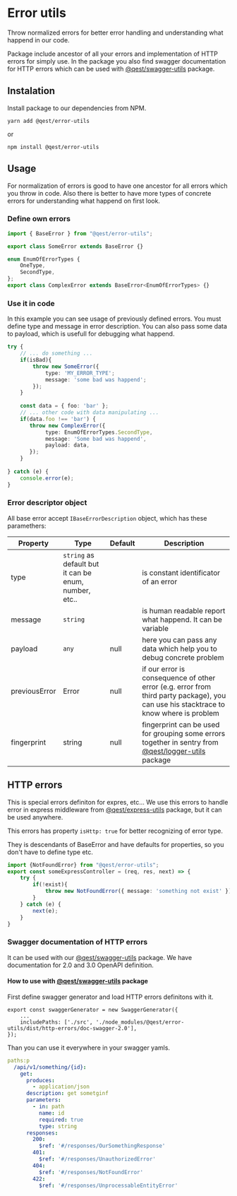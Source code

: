 # Error utils

Throw normalized errors for better error handling and understanding what happend in our code.

Package include ancestor of all your errors and implementation of HTTP errors for simply use. In the package 
you also find swagger documentation for HTTP errors which can be used with 
[@qest/swagger-utils](https://www.npmjs.com/package/@qest/swagger-utils) package.

## Instalation
Install package to our dependencies from NPM.
```
yarn add @qest/error-utils
```
or
```
npm install @qest/error-utils
```

## Usage
For normalization of errors is good to have one ancestor for all errors which you throw in code. 
Also there is better to have more types of concrete errors for understanding what happend on first look.

### Define own errors 
```typescript
import { BaseError } from "@qest/error-utils";

export class SomeError extends BaseError {}

enum EnumOfErrorTypes {
    OneType,
    SecondType,
};
export class ComplexError extends BaseError<EnumOfErrorTypes> {}
```

### Use it in code
In this example you can see usage of previously defined errors. You must define type and message in error description.
You can also pass some data to payload, which is usefull for debugging what happend.
```typescript
try {
    // ... do something ...
    if(isBad){
        throw new SomeError({
            type: 'MY_ERROR_TYPE';
            message: 'some bad was happend';
        });
    }
    
    const data = { foo: 'bar' };
    // ... other code with data manipulating ...   
    if(data.foo !== 'bar') {
       throw new ComplexError({
            type: EnumOfErrorTypes.SecondType,
            message: 'Some bad was happend',
            payload: data,         
       });
    }
    
} catch (e) {
    console.error(e);
}
```

### Error descriptor object
All base error accept `IBaseErrorDescription` object, which has these paramethers:

|Property|Type|Default|Description
|---|---|---|---|
|type|`string` as default but it can be enum, number, etc.. ||is constant identificator of an error|
|message|`string`||is human readable report what happend. It can be variable|
|payload|`any`|null|here you can pass any data which help you to debug concrete problem|
|previousError|Error|null|if our error is consequence of other error (e.g. error from third party package), you can use his stacktrace to know where is problem|
|fingerprint|string|null|fingerprint can be used for grouping some errors together in sentry from [@qest/logger-utils](https://www.npmjs.com/package/@qest/logger-utils) package|

## HTTP errors
This is special errors definiton for expres, etc...
We use this errors to handle error in express middleware from [@qest/express-utils](https://www.npmjs.com/package/@qest/express-utils) package, but it can be used anywhere.

This errors has property `isHttp: true` for better recognizing of error type.

They is descendants of BaseError and have defaults for properties, so you don't have to define type etc.
```typescript
import {NotFoundError} from "@qest/error-utils"; 
export const someExpressController = (req, res, next) => {
    try {
        if(!exist){
            throw new NotFoundError({ message: 'something not exist' });
        }
    } catch (e) {
        next(e);
    }
}
```

### Swagger documentation of HTTP errors 
It can be used with our [@qest/swagger-utils](https://www.npmjs.com/package/@qest/swagger-utils) package.
We have documentation for 2.0 and 3.0 OpenAPI definition.

#### How to use with [@qest/swagger-utils](https://www.npmjs.com/package/@qest/swagger-utils) package
First define swagger generator and load HTTP errors definitons with it.
```
export const swaggerGenerator = new SwaggerGenerator({   
    ...
    includePaths: ['./src', './node_modules/@qest/error-utils/dist/http-errors/doc-swagger-2.0'],   
});
```
Than you can use it everywhere in your swagger yamls.
```yaml
paths:p
  /api/v1/something/{id}:
    get:
      produces:
        - application/json
      description: get sometginf
      parameters:
        - in: path
          name: id
          required: true
          type: string        
      responses:
        200:
          $ref: '#/responses/OurSomethingResponse'
        401:
          $ref: '#/responses/UnauthorizedError'
        404:
          $ref: '#/responses/NotFoundError'
        422:
          $ref: '#/responses/UnprocessableEntityError' 
```
